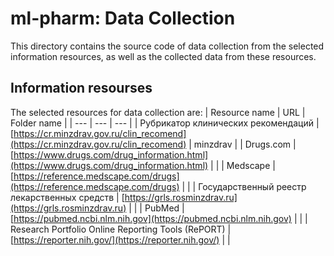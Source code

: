 # ml-pharm: Data Collection
This directory contains the source code of data collection from the selected information resources, as well as the collected data from these resources.

## Information resourses
The selected resources for data collection are:
| Resource name | URL | Folder name |
| --- | --- | --- |
| Рубрикатор клинических рекомендаций | [https://cr.minzdrav.gov.ru/clin_recomend](https://cr.minzdrav.gov.ru/clin_recomend)  | minzdrav |
| Drugs.com | [https://www.drugs.com/drug_information.html](https://www.drugs.com/drug_information.html) |  |
| Medscape | [https://reference.medscape.com/drugs](https://reference.medscape.com/drugs) |  |
| Государственный реестр лекарственных средств | [https://grls.rosminzdrav.ru](https://grls.rosminzdrav.ru) |  |
| PubMed | [https://pubmed.ncbi.nlm.nih.gov](https://pubmed.ncbi.nlm.nih.gov) |  |
| Research Portfolio Online Reporting Tools (RePORT) | [https://reporter.nih.gov/](https://reporter.nih.gov/) |  |
